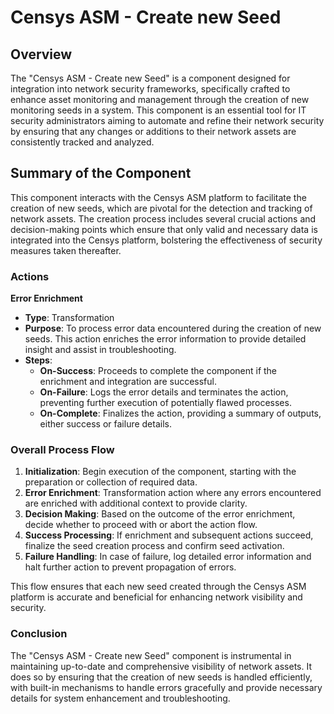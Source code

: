 # Censys ASM - Create new Seed

## Overview

The "Censys ASM - Create new Seed" is a component designed for integration into network security frameworks, specifically crafted to enhance asset monitoring and management through the creation of new monitoring seeds in a system. This component is an essential tool for IT security administrators aiming to automate and refine their network security by ensuring that any changes or additions to their network assets are consistently tracked and analyzed.

## Summary of the Component

This component interacts with the Censys ASM platform to facilitate the creation of new seeds, which are pivotal for the detection and tracking of network assets. The creation process includes several crucial actions and decision-making points which ensure that only valid and necessary data is integrated into the Censys platform, bolstering the effectiveness of security measures taken thereafter.

### Actions

**Error Enrichment**
- **Type**: Transformation
- **Purpose**: To process error data encountered during the creation of new seeds. This action enriches the error information to provide detailed insight and assist in troubleshooting.
- **Steps**:
  - **On-Success**: Proceeds to complete the component if the enrichment and integration are successful.
  - **On-Failure**: Logs the error details and terminates the action, preventing further execution of potentially flawed processes.
  - **On-Complete**: Finalizes the action, providing a summary of outputs, either success or failure details.

### Overall Process Flow

1. **Initialization**: Begin execution of the component, starting with the preparation or collection of required data.
2. **Error Enrichment**: Transformation action where any errors encountered are enriched with additional context to provide clarity.
3. **Decision Making**: Based on the outcome of the error enrichment, decide whether to proceed with or abort the action flow.
4. **Success Processing**: If enrichment and subsequent actions succeed, finalize the seed creation process and confirm seed activation.
5. **Failure Handling**: In case of failure, log detailed error information and halt further action to prevent propagation of errors.

This flow ensures that each new seed created through the Censys ASM platform is accurate and beneficial for enhancing network visibility and security.

### Conclusion

The "Censys ASM - Create new Seed" component is instrumental in maintaining up-to-date and comprehensive visibility of network assets. It does so by ensuring that the creation of new seeds is handled efficiently, with built-in mechanisms to handle errors gracefully and provide necessary details for system enhancement and troubleshooting.

